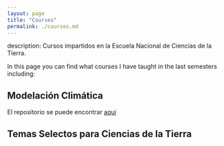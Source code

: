 ```yaml
--- 
layout: page
title: "Courses"
permalink: ./courses.md
---
```



description: Cursos impartidos en la Escuela Nacional de Ciencias de la Tierra.

In this page you can find what courses I have taught in the last semesters including: 

## Modelación Climática

El repositorio se puede encontrar [aquí](https://github.com/JLGarciaFranco/Modelacion_Climatica/tree/main)

## Temas Selectos para Ciencias de la Tierra
